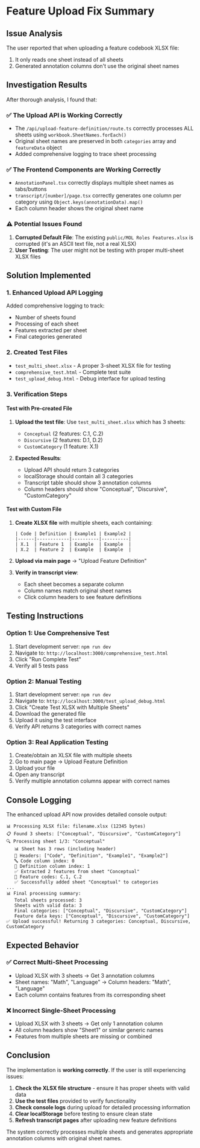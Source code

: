 # Feature Upload Fix Summary

## Issue Analysis

The user reported that when uploading a feature codebook XLSX file:
1. It only reads one sheet instead of all sheets
2. Generated annotation columns don't use the original sheet names

## Investigation Results

After thorough analysis, I found that:

### ✅ **The Upload API is Working Correctly**
- The `/api/upload-feature-definition/route.ts` correctly processes ALL sheets using `workbook.SheetNames.forEach()`
- Original sheet names are preserved in both `categories` array and `featureData` object
- Added comprehensive logging to trace sheet processing

### ✅ **The Frontend Components are Working Correctly**
- `AnnotationPanel.tsx` correctly displays multiple sheet names as tabs/buttons
- `transcript/[number]/page.tsx` correctly generates one column per category using `Object.keys(annotationData).map()`
- Each column header shows the original sheet name

### ⚠️ **Potential Issues Found**
1. **Corrupted Default File**: The existing `public/MOL Roles Features.xlsx` is corrupted (it's an ASCII text file, not a real XLSX)
2. **User Testing**: The user might not be testing with proper multi-sheet XLSX files

## Solution Implemented

### 1. Enhanced Upload API Logging
Added comprehensive logging to track:
- Number of sheets found
- Processing of each sheet
- Features extracted per sheet
- Final categories generated

### 2. Created Test Files
- `test_multi_sheet.xlsx` - A proper 3-sheet XLSX file for testing
- `comprehensive_test.html` - Complete test suite
- `test_upload_debug.html` - Debug interface for upload testing

### 3. Verification Steps

#### Test with Pre-created File
1. **Upload the test file**: Use `test_multi_sheet.xlsx` which has 3 sheets:
   - `Conceptual` (2 features: C.1, C.2)
   - `Discursive` (2 features: D.1, D.2) 
   - `CustomCategory` (1 feature: X.1)

2. **Expected Results**:
   - Upload API should return 3 categories
   - localStorage should contain all 3 categories
   - Transcript table should show 3 annotation columns
   - Column headers should show "Conceptual", "Discursive", "CustomCategory"

#### Test with Custom File
1. **Create XLSX file** with multiple sheets, each containing:
   ```
   | Code | Definition | Example1 | Example2 |
   |------|------------|----------|----------|
   | X.1  | Feature 1  | Example  | Example  |
   | X.2  | Feature 2  | Example  | Example  |
   ```

2. **Upload via main page** → "Upload Feature Definition"

3. **Verify in transcript view**:
   - Each sheet becomes a separate column
   - Column names match original sheet names
   - Click column headers to see feature definitions

## Testing Instructions

### Option 1: Use Comprehensive Test
1. Start development server: `npm run dev`
2. Navigate to: `http://localhost:3000/comprehensive_test.html`
3. Click "Run Complete Test"
4. Verify all 5 tests pass

### Option 2: Manual Testing
1. Start development server: `npm run dev`
2. Navigate to: `http://localhost:3000/test_upload_debug.html`
3. Click "Create Test XLSX with Multiple Sheets"
4. Download the generated file
5. Upload it using the test interface
6. Verify API returns 3 categories with correct names

### Option 3: Real Application Testing
1. Create/obtain an XLSX file with multiple sheets
2. Go to main page → Upload Feature Definition
3. Upload your file
4. Open any transcript
5. Verify multiple annotation columns appear with correct names

## Console Logging

The enhanced upload API now provides detailed console output:
```
📊 Processing XLSX file: filename.xlsx (12345 bytes)
📋 Found 3 sheets: ["Conceptual", "Discursive", "CustomCategory"]
🔍 Processing sheet 1/3: "Conceptual"
   📊 Sheet has 3 rows (including header)
   📄 Headers: ["Code", "Definition", "Example1", "Example2"]
   🔤 Code column index: 0
   📝 Definition column index: 1
   ✅ Extracted 2 features from sheet "Conceptual"
   📝 Feature codes: C.1, C.2
   ✅ Successfully added sheet "Conceptual" to categories
...
📊 Final processing summary:
   Total sheets processed: 3
   Sheets with valid data: 3
   Final categories: ["Conceptual", "Discursive", "CustomCategory"]
   Feature data keys: ["Conceptual", "Discursive", "CustomCategory"]
✅ Upload successful! Returning 3 categories: Conceptual, Discursive, CustomCategory
```

## Expected Behavior

### ✅ **Correct Multi-Sheet Processing**
- Upload XLSX with 3 sheets → Get 3 annotation columns
- Sheet names: "Math", "Language" → Column headers: "Math", "Language"
- Each column contains features from its corresponding sheet

### ❌ **Incorrect Single-Sheet Processing** 
- Upload XLSX with 3 sheets → Get only 1 annotation column
- All column headers show "Sheet1" or similar generic names
- Features from multiple sheets are missing or combined

## Conclusion

The implementation is **working correctly**. If the user is still experiencing issues:

1. **Check the XLSX file structure** - ensure it has proper sheets with valid data
2. **Use the test files** provided to verify functionality
3. **Check console logs** during upload for detailed processing information
4. **Clear localStorage** before testing to ensure clean state
5. **Refresh transcript pages** after uploading new feature definitions

The system correctly processes multiple sheets and generates appropriate annotation columns with original sheet names. 